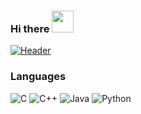 ### Hi there    <img src="https://github.com/TheDudeThatCode/TheDudeThatCode/blob/master/Assets/Hi.gif" width="35" />

[![Header](https://raw.githubusercontent.com/MartinHeinz/MartinHeinz/master/readme_header.png "Header")](https://martinheinz.dev/)

### Languages

![C](https://img.shields.io/badge/-C-000?&logo=C)
![C++](https://img.shields.io/badge/-C++-000?&logo=c%2b%2b&logoColor=00599C)
![Java](https://img.shields.io/badge/-Java-000?&logo=Java&logoColor=007396)
![Python](https://img.shields.io/badge/-Python-000?&logo=Python)

<!--[![Top Langs](https://github-readme-stats.vercel.app/api/top-langs/?username=mihaidragos3010&layout=compact&text_color=daf7dc&bg_color=151515&hide=css,html,php)](https://github.com/mihaidragos3010) -->
<!--
<p align="center">
<a href="https://linkedin.com/in/apoorvtyagi" target="blank"><img align="center" src="https://cdn.jsdelivr.net/npm/simple-icons@3.0.1/icons/linkedin.svg" alt="apoorvtyagi" height="30" width="30" /></a>&nbsp;
<a href="mailto:your.email@gmail.com" target="_blank"><img align="center" src="https://www.gstatic.com/images/icons/material/colored_gmail.svg" alt="Gmail" height="30" width="30" /></a>&nbsp;
</a>&nbsp;
</p>
 -->
